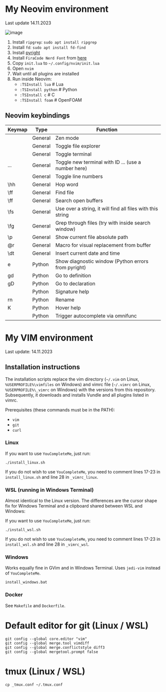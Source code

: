 # My Neovim environment

Last update 14.11.2023

![image](https://github.com/krzysztofarendt/vimrc/assets/16005748/a8d4e861-63aa-4fc0-a1ec-06d7484fcff6)

1. Install `ripgrep`: `sudo apt install ripgrep`
2. Install `fd`: `sudo apt install fd-find`
3. Install [pyright](https://microsoft.github.io/pyright/#/installation)
4. Install `FiraCode Nerd Font` from [here](https://www.nerdfonts.com/font-downloads)
5. Copy `init.lua` to `~/.config/nvim/init.lua`
6. Open `nvim`
7. Wait until all plugins are installed
8. Run inside Neovim:
    - `:TSInstall lua`     # Lua
    - `:TSInstall python`  # Python
    - `:TSInstall c`       # C
    - `:TSInstall foam`    # OpenFOAM

## Neovim keybindings

| Keymap     | Type    | Function                                                   |
|------------|---------|------------------------------------------------------------|
| <F9>       | General | Zen mode                                                   |
| <F8>       | General | Toggle file explorer                                       |
| <F7>       | General | Toggle terminal                                            |
| <F6>...    | General | Toggle new terminal with ID ... (use a number here)        |
| <F5>       | General | Toggle line numbers                                        |
| \hh        | General | Hop word                                                   |
| \ff        | General | Find file                                                  |
| \ff        | General | Search open buffers                                        |
| \fs        | General | Use over a string, it will find all files with this string |
| \fg        | General | Grep through files (try with <c-f> inside search window)   |
| \p         | General | Show current file absolute path                            |
| @r         | General | Macro for visual replacement from buffer                   |
| \dt        | General | Insert current date and time                               |
| <space>e   | Python  | Show diagnostic window (Python errors from pyright)        |
| gd         | Python  | Go to definition                                           |
| gD         | Python  | Go to declaration                                          |
| <C-k>      | Python  | Signature help                                             |
| <space>rn  | Python  | Rename                                                     |
| K          | Python  | Hover help                                                 |
| <c-x><c-o> | Python  | Trigger autocomplete via omnifunc                          |

# My VIM environment

Last update: 14.11.2023

## Installation instructions

The installation scripts replace the vim directory (`~/.vim` on Linux, `%USERPROFILE%\vimfiles` on Windows) and vimrc file (`~/.vimrc` on Linux, `%USERPROFILE%\_vimrc` on Windows) with the versions from this repository. Subsequently, it downloads and installs Vundle and all plugins listed in vimrc.

Prerequisites (these commands must be in the PATH):
- `vim`
- `git`
- `curl`

### Linux

If you want to use `YouCompleteMe`, just run:
```
./install_linux.sh
```

If you do not wish to use `YouCompleteMe`, you need to comment lines 17-23 in `install_linux.sh` and line 28 in `_vimrc_linux`.

### WSL (running in Windows Terminal)

Almost identical to the Linux version. The differences are the cursor shape fix for Windows Terminal and a clipboard shared between WSL and Windows:

If you want to use `YouCompleteMe`, just run:
```
./install_wsl.sh
```

If you do not wish to use `YouCompleteMe`, you need to comment lines 17-23 in `install_wsl.sh` and line 28 in `_vimrc_wsl`.

### Windows

Works equally fine in GVim and in Windows Terminal.
Uses `jedi-vim` instead of `YouCompleteMe`.
```
install_windows.bat
```

### Docker

See `Makefile` and `Dockerfile`.

# Default editor for git (Linux / WSL)
```
git config --global core.editor "vim"
git config --global merge.tool vimdiff
git config --global merge.conflictstyle diff3
git config --global mergetool.prompt false
```

# tmux (Linux / WSL)
```
cp _tmux.conf ~/.tmux.conf
```
